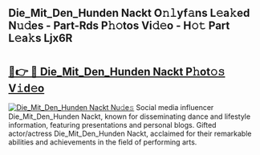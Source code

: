 ## Die_Mit_Den_Hunden Nackt O𝚗𝚕yf𝚊ns L𝚎a𝚔ed N𝚞𝚍es - Part-Rds P𝚑𝚘tos Vi𝚍𝚎o - H𝚘𝚝 Part L𝚎a𝚔s Ljx6R

# <h2><a href="http://kfb75t.oniu.top/?m=Die_Mit_Den_Hunden+Nackt">🔗👉 🔴 Die_Mit_Den_Hunden Nackt P𝚑ot𝚘𝚜 V𝚒d𝚎o</a></h2>

[![Die_Mit_Den_Hunden Nackt Nu𝚍e𝚜](https://i.imgur.com/0qMVB7G.gif)](http://kfb75t.oniu.top/?m=Die_Mit_Den_Hunden+Nackt)
Social media influencer Die_Mit_Den_Hunden Nackt, known for disseminating dance and lifestyle information, featuring presentations and personal blogs. Gifted actor/actress Die_Mit_Den_Hunden Nackt, acclaimed for their remarkable abilities and achievements in the field of performing arts.  
